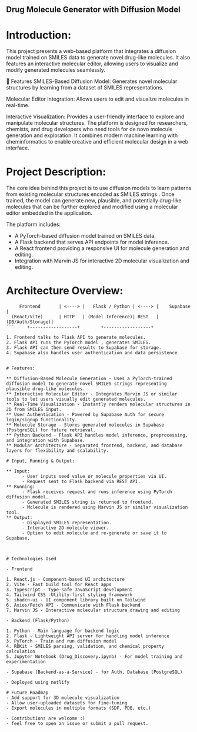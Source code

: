 ## Drug Molecule Generator with Diffusion Model

# Introduction:
This project presents a web-based platform that integrates a diffusion model trained on SMILES data to generate novel drug-like molecules. It also features an interactive molecular editor, allowing users to visualize and modify generated molecules seamlessly.

🚀 Features
SMILES-Based Diffusion Model: Generates novel molecular structures by learning from a dataset of SMILES representations.

Molecular Editor Integration: Allows users to edit and visualize molecules in real-time.

Interactive Visualization: Provides a user-friendly interface to explore and manipulate molecular structures.
The platform is designed for researchers, chemists, and drug developers who need tools for de novo molecule generation and exploration. It combines modern machine learning with cheminformatics to enable creative and efficient molecular design in a web interface.

# Project Description:
The core idea behind this project is to use diffusion models to learn patterns from existing molecular structures encoded as SMILES strings . Once trained, the model can generate new, plausible, and potentially drug-like molecules that can be further explored and modified using a molecular editor embedded in the application.

The platform includes:

- A PyTorch-based diffusion model trained on SMILES data.
- A Flask backend that serves API endpoints for model inference.
- A React frontend providing a responsive UI for molecule generation and editing.
- Integration with Marvin JS for interactive 2D molecular visualization and editing.

# Architecture Overview:

```            
     Frontend       | <----> |   Flask / Python | <----> |    Supabase      |
  (React/Vite)      | HTTP   | (Model Inference)| REST   | (DB/Auth/Storage)|
```     +------------------+        +------------------+

1. Frontend talks to Flask API to generate molecules.
2. Flask API runs the PyTorch model , generates SMILES.
3. Flask API can then send results to Supabase for storage.
4. Supabase also handles user authentication and data persistence


# Features:

** Diffusion-Based Molecule Generation - Uses a PyTorch-trained diffusion model to generate novel SMILES strings representing plausible drug-like molecules.
** Interactive Molecular Editor - Integrates Marvin JS or similar tools to let users visually edit generated molecules.
** Real-Time Visualization - Instantly renders molecular structures in 2D from SMILES input.
** User Authentication - Powered by Supabase Auth for secure login/signup functionality.
** Molecule Storage - Stores generated molecules in Supabase (PostgreSQL) for future retrieval.
** Python Backend - Flask API handles model inference, preprocessing, and integration with Supabase.
** Modular Architecture - Separated frontend, backend, and database layers for flexibility and scalability.

# Input, Running & Output:

** Input:
      - User inputs seed value or molecule properties via UI.
      - Request sent to Flask backend via REST API.
** Running:
      - Flask receives request and runs inference using PyTorch diffusion model.
      - Generated SMILES string is returned to frontend.
      - Molecule is rendered using Marvin JS or similar visualization tool.
** Output:
      - Displayed SMILES representation.
      - Interactive 2D molecule viewer.
      - Option to edit molecule and re-generate or save it to Supabase.



# Technologies Used

- Frontend

1. React.js - Component-based UI architecture
2. Vite - Fast build tool for React apps
3. TypeScript - Type-safe JavaScript development
4. Tailwind CSS -Utility-first styling framework
5. shadcn-ui - UI component library built on Tailwind
6. Axios/Fetch API - Communicate with Flask backend
7. Marvin JS - Interactive molecular structure drawing and editing

- Backend (Flask/Python)
  
1. Python - Main language for backend logic
2. Flask - Lightweight API server for handling model inference
3. PyTorch - Train and run diffusion model
4. RDKit - SMILES parsing, validation, and chemical property calculation
5. Jupyter Notebook (Drug_Discovery.ipynb) - For model training and experimentation

- Supabase (Backend-as-a-Service) - for Auth, Database (PostgreSQL)

- Deployed using netlify

# Future Roadmap
- Add support for 3D molecule visualization
- Allow user-uploaded datasets for fine-tuning
- Export molecules in multiple formats (SDF, PDB, etc.)

- Contributions are welcome :)
- feel free to open an issue or submit a pull request.

